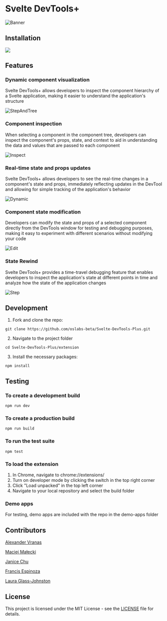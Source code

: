 # Svelte DevTools+

![Banner](https://github.com/oslabs-beta/Svelte-DevTools-Plus/assets/132001570/b53d2370-0e33-41ba-93f5-29e3be538ccd)

## Installation
[<img src="https://storage.googleapis.com/web-dev-uploads/image/WlD8wC6g8khYWPJUsQceQkhXSlv1/UV4C4ybeBTsZt43U4xis.png">](https://chromewebstore.google.com/detail/svelte-devtools+/bgelkjgjabbfoeiicgoddeadicoofcfk?hl=en-US&utm_source=ext_sidebar)


## Features

### Dynamic component visualization
Svelte DevTools+ allows developers to inspect the component hierarchy of a Svelte application, making it easier to understand the application's structure

![StepAndTree](https://github.com/oslabs-beta/Svelte-DevTools-Plus/assets/111018220/66be9da9-df13-47dd-a30d-90e66502b0f3)

### Component inspection
When selecting a component in the component tree, developers can inspect the component's props, state, and context to aid in understanding the data and values that are passed to each component

![Inspect](https://github.com/oslabs-beta/Svelte-DevTools-Plus/assets/111018220/55915031-d66d-4579-8160-2b667cbab4e4)

### Real-time state and props updates
Svelte DevTools+ allows developers to see the real-time changes in a component's state and props, immediately reflecting updates in the DevTool and allowing for simple tracking of the application's behavior

![Dynamic](https://github.com/oslabs-beta/Svelte-DevTools-Plus/assets/111018220/dff0d4c4-4786-479b-a520-2c26ada59acd)

### Component state modification
Developers can modify the state and props of a selected component directly from the DevTools window for testing and debugging purposes, making it easy to experiment with different scenarios without modifying your code

![Edit](https://github.com/oslabs-beta/Svelte-DevTools-Plus/assets/111018220/009ddc2b-aa3b-4da8-b97b-b22cff231517)

### State Rewind
Svelte DevTools+ provides a time-travel debugging feature that enables developers to inspect the application's state at different points in time and analyze how the state of the application changes

![Step](https://github.com/oslabs-beta/Svelte-DevTools-Plus/assets/111018220/734d6961-041f-4d74-9e35-b96be3d9bb75)

## Development

1. Fork and clone the repo:

```
git clone https://github.com/oslabs-beta/Svelte-DevTools-Plus.git
```

2. Navigate to the project folder

```
cd Svelte-DevTools-Plus/extension
```

3. Install the necessary packages:

```
npm install
```

## Testing

### To create a development build

```
npm run dev
```

### To create a production build

```
npm run build
```

### To run the test suite
```
npm test
```

### To load the extension
1. In Chrome, navigate to chrome://extensions/
2. Turn on developer mode by clicking the switch in the top right corner
3. Click "Load unpacked" in the top left corner
4. Navigate to your local repository and select the build folder

### Demo apps
For testing, demo apps are included with the repo in the demo-apps folder

## Contributors

[Alexander Vranas](https://github.com/avranas)

[Maciej Małecki](https://github.com/maciekmalecki)

[Janice Chu](https://github.com/JaniceKZ)

[Francis Espinoza](https://github.com/francis8933)

[Laura Glass-Johnston](https://github.com/ellgeejay)

## License
This project is licensed under the MIT License - see the [LICENSE](https://github.com/oslabs-beta/Svelte-DevTools-Plus/blob/main/LICENSE) file for details.


